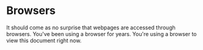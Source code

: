 # Browsers

It should come as no surprise that webpages are accessed through browsers. You've been using a browser for years. You're using a browser to view this document right now.

